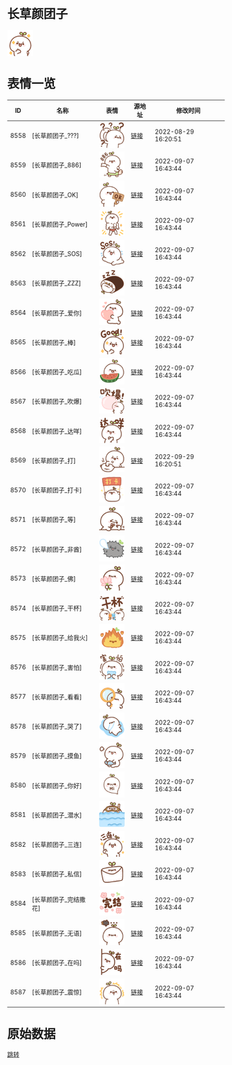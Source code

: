 # 长草颜团子

<img src="./cover.png" height="60" alt="cover" />

# 表情一览

|ID|名称|表情|源地址|修改时间|
|----|----|----|----|----|
|8558|[长草颜团子_???]|<img src="./pic/008558_%5B长草颜团子____%5D.png" height="60" alt="???"/>|[链接](http://i0.hdslb.com/bfs/emote/561cf29716b218e628e082da5191cced6817ac5d.png)|2022-08-29 16:20:51|
|8559|[长草颜团子_886]|<img src="./pic/008559_%5B长草颜团子_886%5D.png" height="60" alt="886"/>|[链接](http://i0.hdslb.com/bfs/emote/768e7a96ef64bd94a7cb35de9a28e0562fd1ac1c.png)|2022-09-07 16:43:44|
|8560|[长草颜团子_OK]|<img src="./pic/008560_%5B长草颜团子_OK%5D.png" height="60" alt="OK"/>|[链接](http://i0.hdslb.com/bfs/emote/be7722f3abd0cc392dbddba255efe7c3293895d0.png)|2022-09-07 16:43:44|
|8561|[长草颜团子_Power]|<img src="./pic/008561_%5B长草颜团子_Power%5D.png" height="60" alt="Power"/>|[链接](http://i0.hdslb.com/bfs/emote/68f91858ad570f9d6d75366318bd076ee7b6fd19.png)|2022-09-07 16:43:44|
|8562|[长草颜团子_SOS]|<img src="./pic/008562_%5B长草颜团子_SOS%5D.png" height="60" alt="SOS"/>|[链接](http://i0.hdslb.com/bfs/emote/70b7852b523d28b2e5b2ba90a5501091cca0d3d5.png)|2022-09-07 16:43:44|
|8563|[长草颜团子_ZZZ]|<img src="./pic/008563_%5B长草颜团子_ZZZ%5D.png" height="60" alt="ZZZ"/>|[链接](http://i0.hdslb.com/bfs/emote/babdc97b2d08022d4fc1d8480dd3abc438aab7dd.png)|2022-09-07 16:43:44|
|8564|[长草颜团子_爱你]|<img src="./pic/008564_%5B长草颜团子_爱你%5D.png" height="60" alt="爱你"/>|[链接](http://i0.hdslb.com/bfs/emote/5eae27d50420723b66f0b13f57d43c825a841a31.png)|2022-09-07 16:43:44|
|8565|[长草颜团子_棒]|<img src="./pic/008565_%5B长草颜团子_棒%5D.png" height="60" alt="棒"/>|[链接](http://i0.hdslb.com/bfs/emote/e23437cb54271227c30401d5143a3dc0ce9abd6c.png)|2022-09-07 16:43:44|
|8566|[长草颜团子_吃瓜]|<img src="./pic/008566_%5B长草颜团子_吃瓜%5D.png" height="60" alt="吃瓜"/>|[链接](http://i0.hdslb.com/bfs/emote/8f1f5d8b0ce719e1ed1170038685db4090eaf0ff.png)|2022-09-07 16:43:44|
|8567|[长草颜团子_吹爆]|<img src="./pic/008567_%5B长草颜团子_吹爆%5D.png" height="60" alt="吹爆"/>|[链接](http://i0.hdslb.com/bfs/emote/81a3e25789c47eaa657569c6b7eb6abe29234d57.png)|2022-09-07 16:43:44|
|8568|[长草颜团子_达咩]|<img src="./pic/008568_%5B长草颜团子_达咩%5D.png" height="60" alt="达咩"/>|[链接](http://i0.hdslb.com/bfs/emote/b4e4d585e13d27738f9a7ee868904eb2a27f922a.png)|2022-09-07 16:43:44|
|8569|[长草颜团子_打]|<img src="./pic/008569_%5B长草颜团子_打%5D.png" height="60" alt="打"/>|[链接](http://i0.hdslb.com/bfs/emote/b6d4c87a26fc9a65e3a10e4a84cbf4398572f598.png)|2022-09-29 16:20:51|
|8570|[长草颜团子_打卡]|<img src="./pic/008570_%5B长草颜团子_打卡%5D.png" height="60" alt="打卡"/>|[链接](http://i0.hdslb.com/bfs/emote/fd4352a5b7f359887cf4aad3a43cd1c396cf5a11.png)|2022-09-07 16:43:44|
|8571|[长草颜团子_等]|<img src="./pic/008571_%5B长草颜团子_等%5D.png" height="60" alt="等"/>|[链接](http://i0.hdslb.com/bfs/emote/30360a541591bbea6b30f205184404504ad3c812.png)|2022-09-07 16:43:44|
|8572|[长草颜团子_非酋]|<img src="./pic/008572_%5B长草颜团子_非酋%5D.png" height="60" alt="非酋"/>|[链接](http://i0.hdslb.com/bfs/emote/1af8cf7969e8156c0a2b7812384144d6f16446f3.png)|2022-09-07 16:43:44|
|8573|[长草颜团子_佛]|<img src="./pic/008573_%5B长草颜团子_佛%5D.png" height="60" alt="佛"/>|[链接](http://i0.hdslb.com/bfs/emote/8d442895aa65e592f01701475b0b5a8b2afe4b7a.png)|2022-09-07 16:43:44|
|8574|[长草颜团子_干杯]|<img src="./pic/008574_%5B长草颜团子_干杯%5D.png" height="60" alt="干杯"/>|[链接](http://i0.hdslb.com/bfs/emote/a1c0a057dbed6504cade998a7dda9d86ea6ac2c4.png)|2022-09-07 16:43:44|
|8575|[长草颜团子_给我火]|<img src="./pic/008575_%5B长草颜团子_给我火%5D.png" height="60" alt="给我火"/>|[链接](http://i0.hdslb.com/bfs/emote/1415b94bf3a359efc1e966daaeede332c612cdbd.png)|2022-09-07 16:43:44|
|8576|[长草颜团子_害怕]|<img src="./pic/008576_%5B长草颜团子_害怕%5D.png" height="60" alt="害怕"/>|[链接](http://i0.hdslb.com/bfs/emote/aa228029c9aa9a525eeccd6bd138de5678584eeb.png)|2022-09-07 16:43:44|
|8577|[长草颜团子_看看]|<img src="./pic/008577_%5B长草颜团子_看看%5D.png" height="60" alt="看看"/>|[链接](http://i0.hdslb.com/bfs/emote/5e1c0e210ff65d5264a063b940a181b8a4a40028.png)|2022-09-07 16:43:44|
|8578|[长草颜团子_哭了]|<img src="./pic/008578_%5B长草颜团子_哭了%5D.png" height="60" alt="哭了"/>|[链接](http://i0.hdslb.com/bfs/emote/239518fc0a634985830bd4fb21f4025464c7a2fa.png)|2022-09-07 16:43:44|
|8579|[长草颜团子_摸鱼]|<img src="./pic/008579_%5B长草颜团子_摸鱼%5D.png" height="60" alt="摸鱼"/>|[链接](http://i0.hdslb.com/bfs/emote/977231fcb94a1d8355c3ed91432db9cb03a1d4e9.png)|2022-09-07 16:43:44|
|8580|[长草颜团子_你好]|<img src="./pic/008580_%5B长草颜团子_你好%5D.png" height="60" alt="你好"/>|[链接](http://i0.hdslb.com/bfs/emote/224ebe690a305f07982f1791f7c8d1c213609d02.png)|2022-09-07 16:43:44|
|8581|[长草颜团子_潜水]|<img src="./pic/008581_%5B长草颜团子_潜水%5D.png" height="60" alt="潜水"/>|[链接](http://i0.hdslb.com/bfs/emote/0008100fb44125ec2e26c85aafbaa6dda335b541.png)|2022-09-07 16:43:44|
|8582|[长草颜团子_三连]|<img src="./pic/008582_%5B长草颜团子_三连%5D.png" height="60" alt="三连"/>|[链接](http://i0.hdslb.com/bfs/emote/c144cdd24984af491a01ceb6382bbc633e7d97a5.png)|2022-09-07 16:43:44|
|8583|[长草颜团子_私信]|<img src="./pic/008583_%5B长草颜团子_私信%5D.png" height="60" alt="私信"/>|[链接](http://i0.hdslb.com/bfs/emote/0d267f6535d9ce4c6f1bb16d9a9d1e10edec0435.png)|2022-09-07 16:43:44|
|8584|[长草颜团子_完结撒花]|<img src="./pic/008584_%5B长草颜团子_完结撒花%5D.png" height="60" alt="完结撒花"/>|[链接](http://i0.hdslb.com/bfs/emote/8f8ee69c4c3b1e136ddb878b88cffd41f1408a00.png)|2022-09-07 16:43:44|
|8585|[长草颜团子_无语]|<img src="./pic/008585_%5B长草颜团子_无语%5D.png" height="60" alt="无语"/>|[链接](http://i0.hdslb.com/bfs/emote/f812226a451d33aa627ed5e27e4f38978cb5b608.png)|2022-09-07 16:43:44|
|8586|[长草颜团子_在吗]|<img src="./pic/008586_%5B长草颜团子_在吗%5D.png" height="60" alt="在吗"/>|[链接](http://i0.hdslb.com/bfs/emote/c5112b7ed7846f0c4e0ce49397271f2f5d111c18.png)|2022-09-07 16:43:44|
|8587|[长草颜团子_震惊]|<img src="./pic/008587_%5B长草颜团子_震惊%5D.png" height="60" alt="震惊"/>|[链接](http://i0.hdslb.com/bfs/emote/1c2590f2cfd34a48d124465c15e585de45a70063.png)|2022-09-07 16:43:44|

# 原始数据

[跳转](./raw.json)

